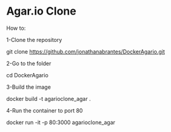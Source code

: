 Agar.io Clone
=============
How to:

1-Clone the repository

git clone https://github.com/jonathanabrantes/DockerAgario.git

2-Go to the folder

cd DockerAgario

3-Build the image

docker build -t agarioclone_agar .

4-Run the container to port 80

docker run -it -p 80:3000 agarioclone_agar
